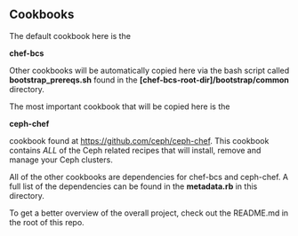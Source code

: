 ## Cookbooks

The default cookbook here is the

**chef-bcs**

Other cookbooks will be automatically copied here via the bash script called **bootstrap_prereqs.sh** found in the **[chef-bcs-root-dir]/bootstrap/common** directory.

The most important cookbook that will be copied here is the

**ceph-chef**

 cookbook found at https://github.com/ceph/ceph-chef. This cookbook contains *ALL* of the Ceph related recipes that will install, remove and manage your Ceph clusters.

All of the other cookbooks are dependencies for chef-bcs and ceph-chef. A full list of the dependencies can be found in the **metadata.rb** in this directory.

To get a better overview of the overall project, check out the README.md in the root of this repo.
